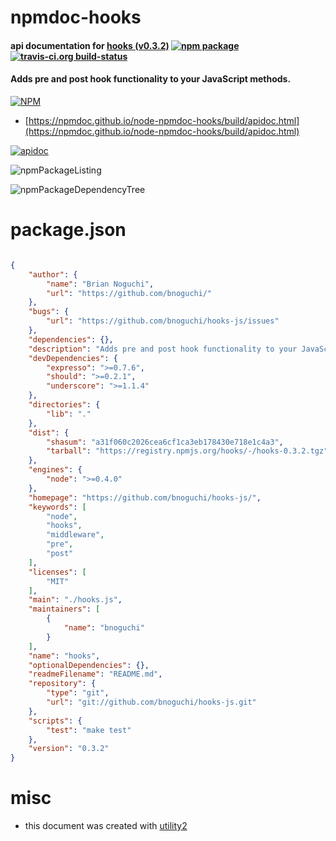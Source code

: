 # npmdoc-hooks

#### api documentation for  [hooks (v0.3.2)](https://github.com/bnoguchi/hooks-js/)  [![npm package](https://img.shields.io/npm/v/npmdoc-hooks.svg?style=flat-square)](https://www.npmjs.org/package/npmdoc-hooks) [![travis-ci.org build-status](https://api.travis-ci.org/npmdoc/node-npmdoc-hooks.svg)](https://travis-ci.org/npmdoc/node-npmdoc-hooks)

#### Adds pre and post hook functionality to your JavaScript methods.

[![NPM](https://nodei.co/npm/hooks.png?downloads=true&downloadRank=true&stars=true)](https://www.npmjs.com/package/hooks)

- [https://npmdoc.github.io/node-npmdoc-hooks/build/apidoc.html](https://npmdoc.github.io/node-npmdoc-hooks/build/apidoc.html)

[![apidoc](https://npmdoc.github.io/node-npmdoc-hooks/build/screenCapture.buildCi.browser.%252Ftmp%252Fbuild%252Fapidoc.html.png)](https://npmdoc.github.io/node-npmdoc-hooks/build/apidoc.html)

![npmPackageListing](https://npmdoc.github.io/node-npmdoc-hooks/build/screenCapture.npmPackageListing.svg)

![npmPackageDependencyTree](https://npmdoc.github.io/node-npmdoc-hooks/build/screenCapture.npmPackageDependencyTree.svg)



# package.json

```json

{
    "author": {
        "name": "Brian Noguchi",
        "url": "https://github.com/bnoguchi/"
    },
    "bugs": {
        "url": "https://github.com/bnoguchi/hooks-js/issues"
    },
    "dependencies": {},
    "description": "Adds pre and post hook functionality to your JavaScript methods.",
    "devDependencies": {
        "expresso": ">=0.7.6",
        "should": ">=0.2.1",
        "underscore": ">=1.1.4"
    },
    "directories": {
        "lib": "."
    },
    "dist": {
        "shasum": "a31f060c2026cea6cf1ca3eb178430e718e1c4a3",
        "tarball": "https://registry.npmjs.org/hooks/-/hooks-0.3.2.tgz"
    },
    "engines": {
        "node": ">=0.4.0"
    },
    "homepage": "https://github.com/bnoguchi/hooks-js/",
    "keywords": [
        "node",
        "hooks",
        "middleware",
        "pre",
        "post"
    ],
    "licenses": [
        "MIT"
    ],
    "main": "./hooks.js",
    "maintainers": [
        {
            "name": "bnoguchi"
        }
    ],
    "name": "hooks",
    "optionalDependencies": {},
    "readmeFilename": "README.md",
    "repository": {
        "type": "git",
        "url": "git://github.com/bnoguchi/hooks-js.git"
    },
    "scripts": {
        "test": "make test"
    },
    "version": "0.3.2"
}
```



# misc
- this document was created with [utility2](https://github.com/kaizhu256/node-utility2)
